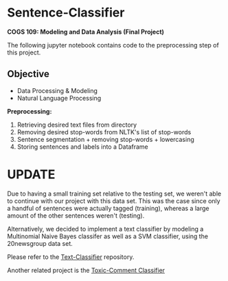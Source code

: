 # Sentence-Classifier
**COGS 109: Modeling and Data Analysis (Final Project)**

The following jupyter notebook contains code to the preprocessing step of this project.

## Objective
* Data Processing & Modeling
* Natural Language Processing

**Preprocessing:**
1) Retrieving desired text files from directory
2) Removing desired stop-words from NLTK's list of stop-words
3) Sentence segmentation + removing stop-words + lowercasing
4) Storing sentences and labels into a Dataframe
               
# UPDATE
Due to having a small training set relative to the testing set, we weren't able to continue with our project with this data set. This was the case since only a handful of sentences were actually tagged (training), whereas a large amount of the other sentences weren't (testing).

Alternatively, we decided to implement a text classifier by modeling a Multinomial Naive Bayes classifer as well as a SVM classifier, using the 20newsgroup data set.

Please refer to the [Text-Classifier](https://github.com/Phileodontist/Text-Classifier) repository.

Another related project is the [Toxic-Comment Classifier](https://github.com/Phileodontist/Toxic_Comment_Classifier)
